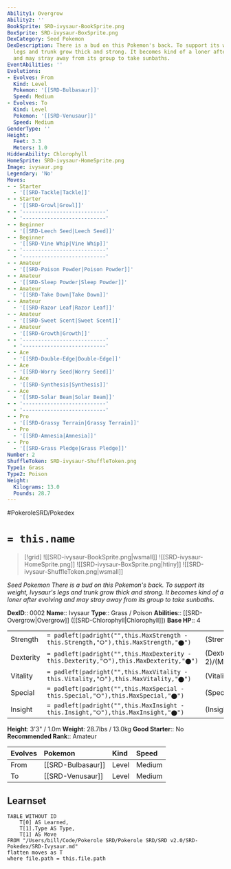 ```yaml
---
Ability1: Overgrow
Ability2: ''
BookSprite: SRD-ivysaur-BookSprite.png
BoxSprite: SRD-ivysaur-BoxSprite.png
DexCategory: Seed Pokemon
DexDescription: There is a bud on this Pokemon's back. To support its weight, Ivysaur's
  legs and trunk grow thick and strong. It becomes kind of a loner after evolving
  and may stray away from its group to take sunbaths.
EventAbilities: ''
Evolutions:
- Evolves: From
  Kind: Level
  Pokemon: '[[SRD-Bulbasaur]]'
  Speed: Medium
- Evolves: To
  Kind: Level
  Pokemon: '[[SRD-Venusaur]]'
  Speed: Medium
GenderType: ''
Height:
  Feet: 3.3
  Meters: 1.0
HiddenAbility: Chlorophyll
HomeSprite: SRD-ivysaur-HomeSprite.png
Image: ivysaur.png
Legendary: 'No'
Moves:
- - Starter
  - '[[SRD-Tackle|Tackle]]'
- - Starter
  - '[[SRD-Growl|Growl]]'
- - '---------------------------'
  - '---------------------------'
- - Beginner
  - '[[SRD-Leech Seed|Leech Seed]]'
- - Beginner
  - '[[SRD-Vine Whip|Vine Whip]]'
- - '---------------------------'
  - '---------------------------'
- - Amateur
  - '[[SRD-Poison Powder|Poison Powder]]'
- - Amateur
  - '[[SRD-Sleep Powder|Sleep Powder]]'
- - Amateur
  - '[[SRD-Take Down|Take Down]]'
- - Amateur
  - '[[SRD-Razor Leaf|Razor Leaf]]'
- - Amateur
  - '[[SRD-Sweet Scent|Sweet Scent]]'
- - Amateur
  - '[[SRD-Growth|Growth]]'
- - '---------------------------'
  - '---------------------------'
- - Ace
  - '[[SRD-Double-Edge|Double-Edge]]'
- - Ace
  - '[[SRD-Worry Seed|Worry Seed]]'
- - Ace
  - '[[SRD-Synthesis|Synthesis]]'
- - Ace
  - '[[SRD-Solar Beam|Solar Beam]]'
- - '---------------------------'
  - '---------------------------'
- - Pro
  - '[[SRD-Grassy Terrain|Grassy Terrain]]'
- - Pro
  - '[[SRD-Amnesia|Amnesia]]'
- - Pro
  - '[[SRD-Grass Pledge|Grass Pledge]]'
Number: 2
ShuffleToken: SRD-ivysaur-ShuffleToken.png
Type1: Grass
Type2: Poison
Weight:
  Kilograms: 13.0
  Pounds: 28.7
---
```


#PokeroleSRD/Pokedex

# `= this.name`

> [!grid]
> ![[SRD-ivysaur-BookSprite.png|wsmall]]
> ![[SRD-ivysaur-HomeSprite.png]]
> ![[SRD-ivysaur-BoxSprite.png|htiny]]
> ![[SRD-ivysaur-ShuffleToken.png|wsmall]]


*Seed Pokemon*
*There is a bud on this Pokemon's back. To support its weight, Ivysaur's legs and trunk grow thick and strong. It becomes kind of a loner after evolving and may stray away from its group to take sunbaths.*

**DexID**:: 0002
**Name**:: Ivysaur
**Type**:: Grass / Poison
**Abilities**:: [[SRD-Overgrow|Overgrow]] ([[SRD-Chlorophyll|Chlorophyll]])
**Base HP**:: 4

|           |                                                                                        |                                          |
| --------- | -------------------------------------------------------------------------------------- | ---------------------------------------- |
| Strength  | `= padleft(padright("",this.MaxStrength - this.Strength,"⭘"),this.MaxStrength,"⬤")`    | (Strength::2)/(MaxStrength::4)   |
| Dexterity | `= padleft(padright("",this.MaxDexterity - this.Dexterity,"⭘"),this.MaxDexterity,"⬤")` | (Dexterity:: 2)/(MaxDexterity::4) |
| Vitality  | `= padleft(padright("",this.MaxVitality - this.Vitality,"⭘"),this.MaxVitality,"⬤")`    | (Vitality::2)/(MaxVitality::4)   |
| Special   | `= padleft(padright("",this.MaxSpecial - this.Special,"⭘"),this.MaxSpecial,"⬤")`       | (Special::2)/(MaxSpecial::5)     |
| Insight   | `= padleft(padright("",this.MaxInsight - this.Insight,"⭘"),this.MaxInsight,"⬤")`       | (Insight::2)/(MaxInsight::5)     |

**Height**: 3'3" / 1.0m
**Weight**: 28.7lbs / 13.0kg
**Good Starter**:: No
**Recommended Rank**:: Amateur

| Evolves   | Pokemon           | Kind   | Speed   |
|:----------|:------------------|:-------|:--------|
| From      | [[SRD-Bulbasaur]] | Level  | Medium  |
| To        | [[SRD-Venusaur]]  | Level  | Medium  |

## Learnset

```dataview
TABLE WITHOUT ID
    T[0] AS Learned,
    T[1].Type AS Type,
    T[1] AS Move
FROM "/Users/bill/Code/Pokerole SRD/Pokerole SRD/SRD v2.0/SRD-Pokedex/SRD-Ivysaur.md"
flatten moves as T
where file.path = this.file.path
```
